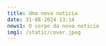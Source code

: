```yaml
---
title: Uma nova noticia
date: 31-08-2024 13:14
news1: O corpo da nova noticia
img1: /static/cover.jpeg
---
```

